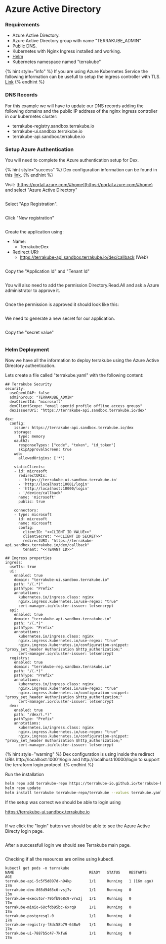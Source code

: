 # Azure Active Directory

### &#x20;Requirements

* Azure Active Directory.
* Azure Active Directory group with name "TERRAKUBE\_ADMIN"
* Public DNS.
* Kubernetes with Nginx Ingress installed and working.
* [Helm](https://helm.sh/)
* Kubernetes namespace named "terrakube"

{% hint style="info" %}
If you are using Azure Kubernetes Service the following information can be usefull to setup the ingress controller with TLS. [Link](https://learn.microsoft.com/en-us/azure/aks/ingress-tls?tabs=azure-cli)
{% endhint %}

### DNS Records

For this example we will have to update our DNS records adding the following domains and the public IP address of the nginx ingress controller in our kubernetes cluster:&#x20;

* terrakube-registry.sandbox.terrakube.io
* terrakube-ui.sandbox.terrakube.io
* terrakube-api.sandbox.terrakube.io

### Setup Azure Authentication

You will need to complete the Azure authentication setup for Dex.&#x20;

{% hint style="success" %}
Dex configuration information can be found in this [link](https://dexidp.io/docs/connectors/microsoft/).
{% endhint %}

Visit: [https://portal.azure.com/#home](https://portal.azure.com/#home) and select "Azure Active Directory"

<figure><img src="../../../.gitbook/assets/image (56).png" alt=""><figcaption></figcaption></figure>

Select "App Registration".

<figure><img src="../../../.gitbook/assets/image (40) (4).png" alt=""><figcaption></figcaption></figure>

Click "New registration"

<figure><img src="../../../.gitbook/assets/image (70).png" alt=""><figcaption></figcaption></figure>

Create the application using:

* Name:&#x20;
  * TerrakubeDex
* Redirect URI:&#x20;
  * https://terrakube-api.sandbox.terrakube.io/dex/callback (Web)

<figure><img src="../../../.gitbook/assets/image (57) (1).png" alt=""><figcaption></figcaption></figure>

Copy the "Application Id" and "Tenant Id"

<figure><img src="../../../.gitbook/assets/image (75).png" alt=""><figcaption></figcaption></figure>

You will also need to add the permission Directory.Read.All and ask a Azure administrator to approve it.

<figure><img src="../../../.gitbook/assets/image (12).png" alt=""><figcaption></figcaption></figure>

Once the permission is approved it should look like this:

<figure><img src="../../../.gitbook/assets/image (77).png" alt=""><figcaption></figcaption></figure>

We need to generate a new secret for our application.

<figure><img src="../../../.gitbook/assets/image (58) (2).png" alt=""><figcaption></figcaption></figure>

Copy the "secret value"

<figure><img src="../../../.gitbook/assets/image (38) (3).png" alt=""><figcaption></figcaption></figure>

### Helm Deployment

Now we have all the information to deploy terrakube using the Azure Active Directory authentication.

Lets create a file called "terrakube.yaml" with the following content:

```
## Terrakube Security
security:
  useOpenLDAP: false
  adminGroup: "TERRAKUBE_ADMIN"
  dexClientId: "microsoft"
  dexClientScope: "email openid profile offline_access groups"
  dexIssuerUri: "https://terrakube-api.sandbox.terrakube.io/dex"

dex:
  config:
    issuer: https://terrakube-api.sandbox.terrakube.io/dex
    storage:
      type: memory
    oauth2:
      responseTypes: ["code", "token", "id_token"] 
      skipApprovalScreen: true
    web:
      allowedOrigins: ['*']
  
    staticClients:
    - id: microsoft
      redirectURIs:
      - 'https://terrakube-ui.sandbox.terrakube.io'
      - 'http://localhost:10001/login'
      - 'http://localhost:10000/login'
      - '/device/callback'
      name: 'microsoft'
      public: true

    connectors:
    - type: microsoft
      id: microsoft
      name: microsoft
      config:
        clientID: "<<CLIENT ID VALUE>>"
        clientSecret: "<<CLIENT ID SECRET>>"
        redirectURI: "https://terrakube-api.sandbox.terrakube.io/dex/callback"
        tenant: "<<TENANT ID>>"

## Ingress properties
ingress:
  useTls: true
  ui:
    enabled: true
    domain: "terrakube-ui.sandbox.terrakube.io"
    path: "/(.*)"
    pathType: "Prefix" 
    annotations:
      kubernetes.io/ingress.class: nginx
      nginx.ingress.kubernetes.io/use-regex: "true"
      cert-manager.io/cluster-issuer: letsencrypt
  api:
    enabled: true
    domain: "terrakube-api.sandbox.terrakube.io"
    path: "/(.*)"
    pathType: "Prefix"
    annotations:
      kubernetes.io/ingress.class: nginx
      nginx.ingress.kubernetes.io/use-regex: "true"
      nginx.ingress.kubernetes.io/configuration-snippet: "proxy_set_header Authorization $http_authorization;"
      cert-manager.io/cluster-issuer: letsencrypt
  registry:
    enabled: true
    domain: "terrakube-reg.sandbox.terrakube.io"
    path: "/(.*)"
    pathType: "Prefix"
    annotations:
      kubernetes.io/ingress.class: nginx
      nginx.ingress.kubernetes.io/use-regex: "true"
      nginx.ingress.kubernetes.io/configuration-snippet: "proxy_set_header Authorization $http_authorization;"
      cert-manager.io/cluster-issuer: letsencrypt
  dex:
    enabled: true
    path: "/dex/(.*)"
    pathType: "Prefix"
    annotations:
      kubernetes.io/ingress.class: nginx
      nginx.ingress.kubernetes.io/use-regex: "true"
      nginx.ingress.kubernetes.io/configuration-snippet: "proxy_set_header Authorization $http_authorization;"
      cert-manager.io/cluster-issuer: letsencrypt

```

{% hint style="warning" %}
Dex configuration is using inside the redirect URIs http://localhost:10001/login and http://localhost:10000/login to support the terraform login protocol.
{% endhint %}

Run the installation

```bash
helm repo add terrakube-repo https://terrakube-io.github.io/terrakube-helm-chart
helm repo update
helm install terrakube terrakube-repo/terrakube --values terrakube.yaml -n terrakube
```

If the setup was correct we should be able to login using&#x20;

https://terrakube-ui.sandbox.terrakube.io

<figure><img src="../../../.gitbook/assets/image (1) (2) (3).png" alt=""><figcaption></figcaption></figure>

If we click the "login" button we should be able to see the Azure Active Directy login page.

<figure><img src="../../../.gitbook/assets/image (59) (1).png" alt=""><figcaption></figcaption></figure>

After a successfull login we should see Terrakube main page.

<figure><img src="../../../.gitbook/assets/image (66) (2).png" alt=""><figcaption></figcaption></figure>

Checking if all the resources are online using kubectl.

```
kubectl get pods -n terrakube
NAME                                  READY   STATUS    RESTARTS      AGE
terrakube-api-5c5f5d897d-n94kp        1/1     Running   1 (16m ago)   17m
terrakube-dex-865d9465c6-vsj7v        1/1     Running   0             13m
terrakube-executor-79bfb968c9-vrw2j   1/1     Running   0             17m
terrakube-minio-68cfdb95bc-6xrq9      1/1     Running   0             17m
terrakube-postgresql-0                1/1     Running   0             17m
terrakube-registry-f8dc58b79-648w9    1/1     Running   0             17m
terrakube-ui-7887b5c47-7kfw6          1/1     Running   0             17m
```
